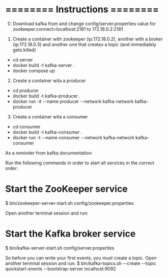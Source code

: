 # ======== Instructions ======== #


0. Download kafka from 
and change config/server.properties value for zookeeper.connect=localhost:2181 to 172.18.0.2:2181 

1. Create a container with zookeeper (ip:172.18.0.2), another with a broker (ip:172.18.0.3) and another one that creates a topic (and immediately gets killed)
- cd server
- docker build -t kafka-server .
- docker compose up

2. Create a container wita a producer
- cd producer
- docker build -t kafka-producer .
- docker run -it --name producer --network kafka-network kafka-producer

3. Create a container wita a consumer
- cd consumer
- docker build -t kafka-consumer .
- docker run -t --name consumer --network kafka-network kafka-consumer


As a reminder from kafka documentation:
 
Run the following commands in order to start all services in the correct order: 

# Start the ZooKeeper service
$ bin/zookeeper-server-start.sh config/zookeeper.properties

Open another terminal session and run:

# Start the Kafka broker service
$ bin/kafka-server-start.sh config/server.properties

 So before you can write your first events, you must create a topic. Open another terminal session and run:
$ bin/kafka-topics.sh --create --topic quickstart-events --bootstrap-server localhost:9092
